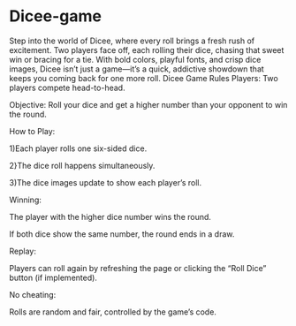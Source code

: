 # Dicee-game
Step into the world of Dicee, where every roll brings a fresh rush of excitement. Two players face off, each rolling their dice, chasing that sweet win or bracing for a tie. With bold colors, playful fonts, and crisp dice images, Dicee isn’t just a game—it’s a quick, addictive showdown that keeps you coming back for one more roll.
Dicee Game Rules
Players: Two players compete head-to-head.

Objective: Roll your dice and get a higher number than your opponent to win the round.

How to Play:

1)Each player rolls one six-sided dice.

2}The dice roll happens simultaneously.

3)The dice images update to show each player’s roll.

Winning:

The player with the higher dice number wins the round.

If both dice show the same number, the round ends in a draw.

Replay:

Players can roll again by refreshing the page or clicking the “Roll Dice” button (if implemented).

No cheating:

Rolls are random and fair, controlled by the game’s code.

